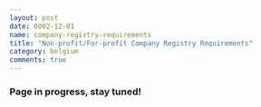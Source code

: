 ```yaml
---
layout: post
date: 0002-12-01
name: company-registry-requirements
title: "Non-profit/For-profit Company Registry Requirements"
category: belgium
comments: true
---
```



### Page in progress, stay tuned!

